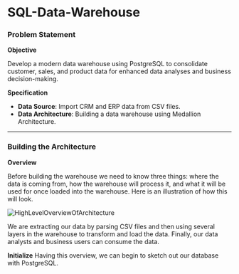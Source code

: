 # SQL-Data-Warehouse
### Problem Statement
**Objective**

Develop a modern data warehouse using PostgreSQL to consolidate customer, sales, and product data for enhanced data analyses and business decision-making. 

**Specification**

- **Data Source**: Import CRM and ERP data from CSV files.
- **Data Architecture**: Building a data warehouse using Medallion Architecture.

---

### Building the Architecture
**Overview**

Before building the warehouse we need to know three things: where the data is coming from, how the warehouse will process it, and what it will be used for once loaded into the warehouse. Here is an illustration of how this will look.

![HighLevelOverviewOfArchitecture](https://github.com/user-attachments/assets/2ca377f8-3946-456b-80a0-f045577e43d6)

We are extracting our data by parsing CSV files and then using several layers in the warehouse to transform and load the data. Finally, our data analysts and business users can consume the data.

**Initialize**
Having this overview, we can begin to sketch out our database with PostgreSQL. 


